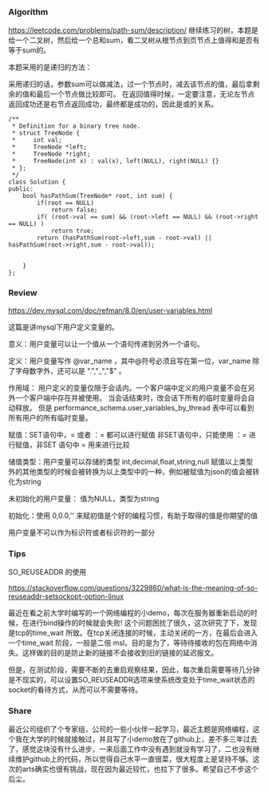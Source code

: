 ### Algorithm
https://leetcode.com/problems/path-sum/description/
继续练习的树，本题是给一个二叉树，然后给一个总和sum，看二叉树从根节点到页节点上值得和是否有等于sum的。

本题采用的是递归的方法：

采用递归的话，参数sum可以做减法，过一个节点时，减去该节点的值，最后拿剩余的值和最后一个节点做比较即可。
在返回值得时候，一定要注意，无论左节点返回成功还是右节点返回成功，最终都是成功的，因此是或的关系。

```
/**
 * Definition for a binary tree node.
 * struct TreeNode {
 *     int val;
 *     TreeNode *left;
 *     TreeNode *right;
 *     TreeNode(int x) : val(x), left(NULL), right(NULL) {}
 * };
 */
class Solution {
public:
    bool hasPathSum(TreeNode* root, int sum) {
        if(root == NULL)
            return false;
        if( (root->val == sum) && (root->left == NULL) && (root->right == NULL) )
            return true;
        return (hasPathSum(root->left,sum - root->val) ||  hasPathSum(root->right,sum - root->val));
       
        
    }
};
```


### Review

https://dev.mysql.com/doc/refman/8.0/en/user-variables.html

这篇是讲mysql下用户定义变量的。

意义：用户变量可以让一个值从一个语句传递到另外一个语句。

定义：用户变量写作 @var_name ，其中@符号必须且写在第一位，var_name 除了字母数字外，还可以是 ".","_","$" 。

作用域： 用户定义的变量仅限于会话内。一个客户端中定义的用户变量不会在另外一个客户端中存在并被使用。
当会话结束时，改会话下所有的临时变量将会自动释放。
但是 performance_schema.user_variables_by_thread 表中可以看到所有用户的所有临时变量。

赋值：SET语句中，= 或者 ：= 都可以进行赋值
非SET语句中，只能使用 ：= 进行赋值，非SET 语句中 = 用来进行比较

储值类型：用户变量可以存储的类型 
int,decimal,float,string,null
赋值以上类型外的其他类型的时候会被转换为以上类型中的一种，例如被赋值为json的值会被转化为string

未初始化的用户变量： 值为NULL，类型为string

初始化：使用 0,0.0,'' 来赋初值是个好的编程习惯，有助于取得的值是你期望的值

用户变量不可以作为标识符或者标识符的一部分

### Tips

SO_REUSEADDR 的使用

https://stackoverflow.com/questions/3229860/what-is-the-meaning-of-so-reuseaddr-setsockopt-option-linux

最近在看之前大学时编写的一个网络编程的小demo，每次在服务器重新启动的时候，在进行bind操作的时候就会失败!
这个问题困扰了很久，这次研究了下，发现是tcp的time_wait 所致。在tcp关闭连接的时候，主动关闭的一方，在最后会进入一个time_wait 阶段，一般是二倍
msl。目的是为了，等待待接收的包在网络中消失。这样做的目的是防止新的链接不会接收到旧的链接的延迟报文。

但是，在测试阶段，需要不断的去重启观察结果，因此，每次重启需要等待几分钟是不现实的，可以设置SO_REUSEADDR选项来使系统改变处于time_wait状态的socket的看待方式，从而可以不需要等待。


### Share

最近公司组织了个专家组，公司的一些小伙伴一起学习，最近主题是网络编程，这个我在大学的时候就接触过，并且写了小demo放在了github上，差不多三年过去了，感觉这块没有什么进步，一来后面工作中没有遇到就没有学习了，二也没有继续维护github上的代码，所以觉得自己水平一直很菜，很大程度上是坚持不够。这次的arts确实也很有挑战，现在因为最近较忙，也拉下了很多。希望自己不步这个后尘。

















